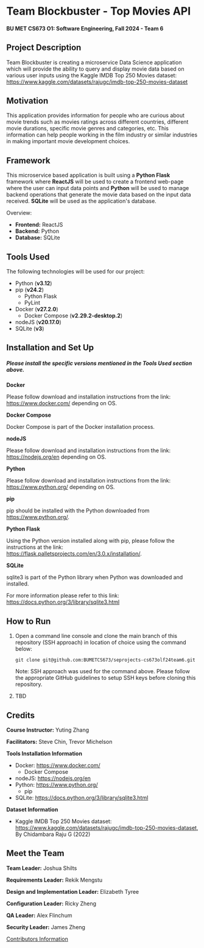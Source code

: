 # Team Blockbuster - Top Movies API

#### BU MET CS673 O1: Software Engineering, Fall 2024 - Team 6

## Project Description

Team Blockbuster is creating a microservice Data Science application which will provide the ability to query and display movie data based on various user inputs using the Kaggle IMDB Top 250 Movies dataset: <https://www.kaggle.com/datasets/rajugc/imdb-top-250-movies-dataset>

## Motivation

This application provides information for people who are curious about movie trends such as movies ratings across different countries, 
different movie durations, specific movie genres and categories, etc. This information can help people working in the film industry or similar 
industries in making important movie development choices.

## Framework

This microservice based application is built using a **Python Flask** framework where **ReactJS** will be used to create a frontend web-page where the user 
can input data points and **Python** will be used to manage backend operations that generate the movie data based on the input data received. 
**SQLite** will be used as the application's database. 

Overview:

- **Frontend:** ReactJS 
- **Backend:** Python
- **Database:** SQLite

## Tools Used

The following technologies will be used for our project:

- Python (**v3.12**)
- pip (**v24.2**)
    * Python Flask
    * PyLint
- Docker (**v27.2.0**)
    * Docker Compose (**v2.29.2-desktop.2**)
- nodeJS (**v20.17.0**)
- SQLite (**v3**)

## Installation and Set Up

##### Please install the specific versions mentioned in the **Tools Used** section above.

**Docker**

Please follow download and installation instructions from the link: https://www.docker.com/ depending on OS.

**Docker Compose**

Docker Compose is part of the Docker installation process.

**nodeJS**

Please follow download and installation instructions from the link: https://nodejs.org/en depending on OS. 

**Python**

Please follow download and installation instructions from the link: https://www.python.org/ depending on OS.

**pip**

pip should be installed with the Python downloaded from https://www.python.org/.

**Python Flask**

Using the Python version installed along with pip, please follow the instructions at the link: https://flask.palletsprojects.com/en/3.0.x/installation/.

**SQLite**

sqlite3 is part of the Python library when Python was downloaded and installed.

For more information please refer to this link: https://docs.python.org/3/library/sqlite3.html

## How to Run

1. Open a command line console and clone the main branch of this repository (SSH approach) in location of choice using the command below:

    `git clone git@github.com:BUMETCS673/seprojects-cs673olf24team6.git`

    Note: SSH approach was used for the command above. Please follow the appropriate GitHub guidelines to setup SSH keys before cloning this repository.

2. TBD

## Credits

**Course Instructor:** Yuting Zhang

**Facilitators:** Steve Chin, Trevor Michelson

**Tools Installation Information**
* Docker: https://www.docker.com/ 
    - Docker Compose 
* nodeJS: https://nodejs.org/en
* Python: https://www.python.org/
    - pip
* SQLite: https://docs.python.org/3/library/sqlite3.html

**Dataset Information**
* Kaggle IMDB Top 250 Movies dataset: <https://www.kaggle.com/datasets/rajugc/imdb-top-250-movies-dataset>, By Chidambara Raju G (2022)

## Meet the Team

**Team Leader:** Joshua Shilts

**Requirements Leader:** Rekik Mengstu

**Design and Implementation Leader:** Elizabeth Tyree

**Configuration Leader:** Ricky Zheng

**QA Leader:** Alex Flinchum

**Security Leader:** James Zheng

[Contributors Information](./team.md)
